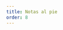 ```yaml
---
title: Notas al pie
order: 8
---
```


[^1]:
    El manifiesto de estos dos proyectos se puede consultar en
    [custodians.online/spanish.html](custodians.online/spanish.html){.uri}.

[^2]:
    Hemos pensado en estas prácticas como transversalización, basado
    en el criterio de la ONU sobre _gender mainstream_.

[^3]:
    Salud como buen vivir, por encima de la concepción que define la
    salud en sentido negativo, como ausencia de enfermedad, como lo
    mínimo necesario para que las personas estén aptas para producir.
    <https://www.theguardian.com/sustainable-business/blog/buen-vivir-philosophy-south-america-eduardo-gudynas>

[^4]:
    El proyecto [decidim.org](decidim.org){.uri} es un buen ejemplo de
    plataformas de organización colectiva.

[^5]:
    El resentimiento de clase es, por ejemplo, la envidia que te
    produce tener que usar transporte público todos los días y estar
    expuesta a asaltos mientras que la persona de al lado, o de la otra
    colonia, viaja con chofer privado en un automóvil particular.

[^7]:
    A ello habría que sumar el problema del deseo, pensar en los
    desarrollos cibernéticos de las economías libidinales o economías
    del deseo.

[^8]: Famosa por ContraPoints, su vlog en YouTube.

[^9]:
    Freud se refiere a esto como el narcisismo de las pequeñas
    diferencias.

[^10]:
    Garzon Espinosa, Alberto. "¿Qué es la financiarización?" en
    _Economía Crítica y Crítica de la Economía_. Disponible
    en: [www.economiacritica.net/?p=144](www.economiacritica.net/?p=144){.uri}.

[^11]:
    Para ello, recordemos que la experiencia humana es tan
    antinatural, tan _cyborg_, como una ciudad, como el internet o como
    la resina que implantan en tus dientes cuando tienes caries. Y que
    hablar de lo natural no implica de ninguna manera que algo sea
    justo. De ahí una frase que retoma el xenofeminismo: si la
    naturaleza es injusta, cambiémosla.

[^12]: (añadir de conspiradores y cómplices).

[^13]:
    Toda mercancía, en la medida en que produce al sujeto como un
    objeto del valor de cambio de la mercancía, también produce entre
    sujetos una relación de objetificación. Esta forma alienada,
    instrumental, de comprender a la otra persona se reproduce en su
    comprensión de "lo real". Es decir, que también produce una idea
    sobre la naturaleza. De ahí que el capitalismo no produzca otra cosa
    que hostilidad y desgaste, espacios inhóspitos, pues no concibe al
    mundo como otro sino como instrumento.

[^14]:
    Aquí, la apuesta del populismo de Ernesto Laclau y Chantal Mouffe
    se posiciona por la resignificación de estos conceptos en el
    "sentido común".

[^15]:
    De cierto modo, que el capitalismo se presente actualmente en su
    mayor apogeo a través de la industria farmacopornográfica (régimen
    toxicológico y semiótico-técnico), reproduce una concepción de la
    subjetividad como no castrable, cuyo horizonte parece ser el de
    autómatas dependientes del _soma_ de Huxley, personas
    discapacitadas, incapaces de habitar, de subsistir autónomamente.

[^16]:
    Reddit. _Don't lie to yourself...P-M-O (PORN...masturbation and
    orgasm) IS THE PROBLEM. Masturbation is just the symptom._
    Disponible en [bit.ly/2HuEoem](bit.ly/2HuEoem){.uri}.

[^17]:
    Vale la pena revisar las estadísticas del tráfico de pornografía
    en internet. Por ejemplo, la información que libera
    [PornHub](www.pornhub.com/insights/category/stats).

[^18]:
    Es decir, la enfermedad de la impotencia, del cuerpo enfermo,
    pauperizado, envenenado por las bombas mediáticas que producen la
    comida rápida o chatarra como lo deseable, como el lugar a donde
    gastar el salario. Se trata de un régimen alimenticio de productos
    vacíos, compuestos de harinas, grasas, azúcares y otras sustancias
    que funcionan bajo el mismo principio de estimulación-malestar y que
    producen serios daños al cuerpo a largo plazo. El paradigma
    mercantil de la comida en tiempos del Imperio.

[^19]:
    Que dan forma a la cultura popular y al espectador televisivo en
    un circuito que lo posiciona como ente pasivo sentado en un sillón
    consumiendo comida chatarra.

[^20]:
    Hemos utilizado la palabra raza para referirnos al discurso de
    raza, una ideología biologicista que sirve a los patriarcas blancos
    para justificar la opresión a grupos étnicos o a cualquier forma de
    vida no-blanca.

[^21]:
    Entendemos, sin embargo, que hay problemas importantes cuando
    pensamos en proyectos que son intensivos en capital, como grandes
    obras de infraestructura o complejas investigaciones médicas.
    También se trata de acelerar los procesos de democratización y de
    FLOS dentro de la estructura de las corporaciones, que hoy en día,
    son reinos, con el todopoderoso CEO (_Chief Executive Officer_ o
    director general) gobierna sobre todos sus súbditos a través del
    salario.

[^22]:
    Un ejemplo de esto serían los incentivos a proyectos
    antimonopólicos, protocolos y librerías de acceso público para que
    cualquiera pueda entrar a la economía formal y tener acceso a
    servicios de calidad por parte del Estado.

[^23]:
    El mejor remedio para los fascistas de sonrisa cínica y espíritu
    perverso es molerlos a palos. Pero nos conformamos con que sean
    expulsados.

[^24]:
    Un ejemplo del crecimiento rizomático de una organización es la
    nevería mexicana La Michoacana.

